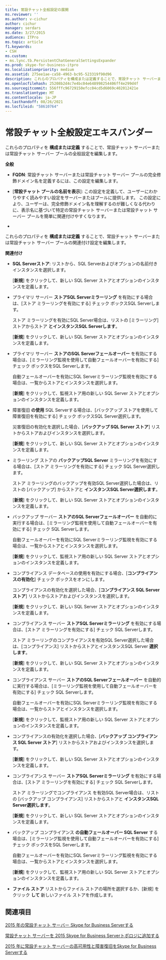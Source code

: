 ```yaml
---
title: 常設チャット全般設定の展開
ms.reviewer: ''
ms.author: v-cichur
author: cichur
manager: serdars
ms.date: 3/27/2015
audience: ITPro
ms.topic: article
f1.keywords:
- CSH
ms.custom:
- ms.lync.tb.PersistentChatGeneralSettingsExpander
ms.prod: skype-for-business-itpro
ms.localizationpriority: medium
ms.assetid: 275ee1ae-ca58-4963-bc95-523319f90d96
description: これらのプロパティを構成または定義することで、常設チャット サーバーまたは常設チャット サーバー プールの全般設定を編集します。
ms.openlocfilehash: 25208b2d4c7e4bc04e648998254406ff4e299d4f
ms.sourcegitcommit: 556fffc96729150efcc04cd5d6069c402012421e
ms.translationtype: MT
ms.contentlocale: ja-JP
ms.lasthandoff: 08/26/2021
ms.locfileid: "58610764"
---
```

# <a name="persistent-chat-general-settings-expander"></a>常設チャット全般設定エキスパンダー
 
これらのプロパティを **構成または定義** することで、常設チャット サーバーまたは常設チャット サーバー プールの全般設定を編集します。
  
 **全般**
  
- **FQDN**: 常設チャット サーバーまたは常設チャット サーバー プールの完全修飾ドメイン名を定義するには、この設定を編集します。
    
- [**常設チャット プールの名前を表示**]: この設定を定義して、ユーザーにわかりやすく読みやすい設定をサーバーまたはプールに提供します。 この設定により、ユーザーは、完全修飾ドメイン名を理解するのが難しくなる代わりに、表示名に基づいて特定の常設チャット サーバーまたは常設チャット サーバー プールを簡単に関連付けやすくなります。
    
- [**常設チャットのポート**]: 常設チャットに使用するポートを指定します。
    
これらのプロパティを **構成または定義** することで、常設チャット サーバーまたは常設チャット サーバー プールの関連付け設定を編集します。
  
 **関連付け**
  
- **SQL Serverストア**: リストから、SQL Serverおよびオプションの名前付きインスタンスを選択します。
    
    [**新規**] をクリックして、新しい SQL Server ストアとオプションのインスタンスを定義します。
    
- プライマリ サーバー **ストアSQL Serverミラーリング** を有効にする場合は、[ストア ミラーリングを有効にする] チェック ボックスSQL Serverします。
    
    ストア ミラーリングを有効にSQL Server場合は、リストの [ミラーリング] ストアからストア **とインスタンスSQL Serverします**。
    
    [**新規**] をクリックして、新しい SQL Server ストアとオプションのインスタンスを定義します。
    
- プライマリ サーバー **ストアのSQL Serverフェールオーバー** を有効にする場合は、[ミラーリング監視を使用して自動フェールオーバーを有効にする] チェック ボックスをSQL Serverします。
    
    自動フェールオーバーを有効にSQL Serverミラーリング監視を有効にする場合は、一覧からストアとインスタンスを選択します。
    
    [**新規**] をクリックして、監視ストア用の新しい SQL Server ストアとオプションのインスタンスを定義します。
    
- 障害復旧 **の使用** SQL Serverする場合は、[バックアップ ストアを使用して障害復旧を有効にする] チェック ボックスSQL Server選択します。
    
    災害復旧の有効化を選択した場合、[**バックアップ SQL Server ストア**] リストからストアおよびインスタンスを選択します。
    
    [**新規**] をクリックして、新しい SQL Server ストアとオプションのインスタンスを定義します。
    
- ミラーリング ストアの **バックアップSQL Server** ミラーリングを有効にする場合は、[ストア ミラーリングを有効にする] チェック SQL Server選択します。
    
    ストア ミラーリングのバックアップを有効SQL Server選択した場合は、リストの [バックアップ] からストアと **インスタンスSQL Server選択します**。
    
    [**新規**] をクリックして、新しい SQL Server ストアとオプションのインスタンスを定義します。
    
- バックアップ サーバー **ストアのSQL Serverフェールオーバー** を自動的に実行する場合は、[ミラーリング監視を使用して自動フェールオーバーを有効にする] チェック SQL Serverします。
    
    自動フェールオーバーを有効にSQL Serverミラーリング監視を有効にする場合は、一覧からストアとインスタンスを選択します。
    
    [**新規**] をクリックして、監視ストア用の新しい SQL Server ストアとオプションのインスタンスを定義します。
    
- コンプライアンス データベースの使用を有効にする場合、[**コンプライアンスの有効化**] チェック ボックスをオンにします。
    
    コンプライアンスの有効化を選択した場合、[**コンプライアンス SQL Server ストア**] リストからストアおよびインスタンスを選択します。
    
    [**新規**] をクリックして、新しい SQL Server ストアとオプションのインスタンスを定義します。
    
- コンプライアンス サーバー **ストアSQL Serverミラーリング** を有効にする場合は、[ストア ミラーリングを有効にする] チェック SQL Serverします。
    
    ストア ミラーリングのコンプライアンスを有効SQL Server選択した場合は、[コンプライアンス] リストからストアとインスタンスSQL Server **選択します**。
    
    [**新規**] をクリックして、新しい SQL Server ストアとオプションのインスタンスを定義します。
    
- コンプライアンス サーバー **ストアのSQL Serverフェールオーバー** を自動的に実行する場合は、[ミラーリング監視を使用して自動フェールオーバーを有効にする] チェック SQL Serverします。
    
    自動フェールオーバーを有効にSQL Serverミラーリング監視を有効にする場合は、一覧からストアとインスタンスを選択します。
    
    [**新規**] をクリックして、監視ストア用の新しい SQL Server ストアとオプションのインスタンスを定義します。
    
- コンプライアンスの有効化を選択した場合、[**バックアップ コンプライアンス SQL Server ストア**] リストからストアおよびインスタンスを選択します。
    
    [**新規**] をクリックして、新しい SQL Server ストアとオプションのインスタンスを定義します。
    
- コンプライアンス サーバー **ストアSQL Serverミラーリング** を有効にする場合は、[ストア ミラーリングを有効にする] チェック SQL Serverします。
    
    ストア ミラーリングでコンプライアンス を有効SQL Server場合は、リストの [バックアップ コンプライアンス] リストからストアと **インスタンスSQL Server選択します**。
    
    [**新規**] をクリックして、新しい SQL Server ストアとオプションのインスタンスを定義します。
    
- バックアップ コンプライアンス **の自動フェールオーバー SQL Server** する場合は、[ミラーリング監視を使用して自動フェールオーバーを有効にする] チェック ボックスをSQL Serverします。
    
    自動フェールオーバーを有効にSQL Serverミラーリング監視を有効にする場合は、一覧からストアとインスタンスを選択します。
    
    [**新規**] をクリックして、監視ストア用の新しい SQL Server ストアとオプションのインスタンスを定義します。
    
- **ファイル ストア** リストからファイル ストアの場所を選択するか、[新規] をクリック **して** 新しいファイル ストアを作成します。
    
  [**OK**]: ダイアログでの変更を受け入れて確定します。
  
  [**キャンセル**]: 変更を破棄してダイアログを閉じます。
  
  [**ヘルプ**]: このヘルプ画面を表示します。
  
## <a name="see-also"></a>関連項目

[2015 年の常設チャット サーバー Skype for Business Serverする](../../plan-your-deployment/persistent-chat-server/persistent-chat-server.md)
  
[常設チャット サーバーを 2015 Skype for Business Serverトポロジに追加する](../../deploy/deploy-persistent-chat-server/add-persistent-chat-server.md)
  
[2015 年に常設チャット サーバーの高可用性と障害復旧をSkype for Business Serverする](../../deploy/deploy-persistent-chat-server/configure-hadr-for-persistent-chat.md)
